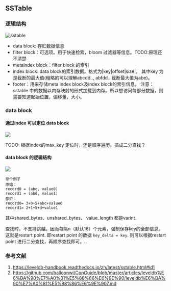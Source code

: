 ## SSTable 
### 逻辑结构
![sstable](https://pic3.zhimg.com/v2-3c42c44f51e3d0804455437a2b01ac0a_r.jpg)

* data block: 存贮数据信息
* filter block：可选项。用于快速检索，bloom 过滤器等信息。TODO:原理还不清楚
* metaindex block：filter block 的索引
* index block: data block的索引数据。格式为|key|offset|size|， 其中key 为是截断的最大值(粗略的可以理解abcdd.., abfdd.. 截断最大值为abe)。
* footer：用来存储meta index block及index block的索引信息。
注意：sstable 中的数据以内存映射的形式加载到内存。所以想访问每部分数据，则需要知道起始位置，偏移量，大小。

### data block 
#### 通过index 可以定位 data block
![](https://leveldb-handbook.readthedocs.io/zh/latest/_images/indexblock_format.jpeg)

TODO: 根据index的max_key 定位时，还是顺序遍历。搞成二分查找？ 

#### data block 的逻辑结构
![](https://github.com/balloonwj/CppGuide/raw/master/articles/imgs/leveldb11.webp)

```
举个例子
原始：
record0 = (abc, value0)
record1 = (abd, value1)
存贮：
record0= 3+0+5+abc+value0 
record1= 2+1+5+d+value1
```
其中shared_bytes、unshared_bytes、 value_length 都是varint.

查找时，不支持跳越。因而每隔n（默认16）个元素，强制保存key的全部信息。这就是restart point.
即restart point 的数据 `key_delta = key`.  则可以根据restart point 进行二分查找，再顺序查找即可。..

### 参考文献
1. https://leveldb-handbook.readthedocs.io/zh/latest/sstable.html#id1
2. https://github.com/balloonwj/CppGuide/blob/master/articles/leveldb%E6%BA%90%E7%A0%81%E5%88%86%E6%9E%90/leveldb%E6%BA%90%E7%A0%81%E5%88%86%E6%9E%907.md
